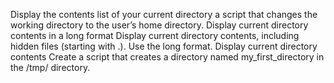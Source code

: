 Display the contents list of your current directory
a script that changes the working directory to the user’s home directory.
Display current directory contents in a long format
Display current directory contents, including hidden files (starting with .). Use the long format.
Display current directory contents
Create a script that creates a directory named my_first_directory in the /tmp/ directory.
